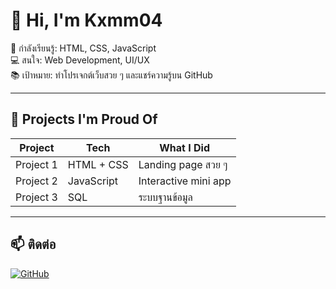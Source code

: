 # 👋 Hi, I'm Kxmm04  

🎯 กำลังเรียนรู้: HTML, CSS, JavaScript  
💻 สนใจ: Web Development, UI/UX  
📚 เป้าหมาย: ทำโปรเจกต์เว็บสวย ๆ และแชร์ความรู้บน GitHub  

---

## 🚀 Projects I'm Proud Of
| Project | Tech | What I Did |
|---------|------|------------|
| Project 1 | HTML + CSS | Landing page สวย ๆ |
| Project 2 | JavaScript | Interactive mini app |
| Project 3 | SQL | ระบบฐานข้อมูล |

---

## 📫 ติดต่อ
[![GitHub](https://img.shields.io/badge/GitHub-Kxmm04-black?logo=github)](https://github.com/Kxmm04)
